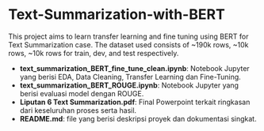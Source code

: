 # Text-Summarization-with-BERT
This project aims to learn transfer learning and fine tuning using BERT for Text Summarization case. The dataset used consists of ~190k rows, ~10k rows, ~10k rows for train, dev, and test respectively.

- **text_summarization_BERT_fine_tune_clean.ipynb**: Notebook Jupyter yang berisi EDA, Data Cleaning, Transfer Learning dan Fine-Tuning.
- **text_summarization_BERT_ROUGE.ipynb**: Notebook Jupyter yang berisi evaluasi model dengan ROUGE.
- **Liputan 6 Text Summarization.pdf**: Final Powerpoint terkait ringkasan dari keseluruhan proses serta hasil.
- **README.md**: file yang berisi deskripsi proyek dan dokumentasi singkat.